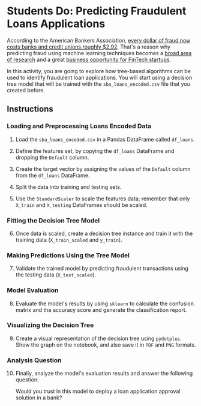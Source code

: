 # Students Do: Predicting Fraudulent Loans Applications

According to the American Bankers Association, [every dollar of fraud now costs banks and credit unions roughly $2.92](https://www.aba.com/member-tools/industry-solutions/insights/state-card-fraud-2018). That's a reason why predicting fraud using machine learning techniques becomes a [broad area of research](https://scholar.google.com.mx/scholar?q=fraud+detection+machine+learning&btnG=&oq=fraud+detection+) and a great [business opportunity for FinTech startups](https://www.eu-startups.com/2019/06/paris-based-fintech-bleckwen-raises-e8-8-million-for-its-fraud-detection-software-to-prevent-financial-crime/).

In this activity, you are going to explore how tree-based algorithms can be used to identify fraudulent loan applications. You will start using a decision tree model that will be trained with the `sba_loans_encoded.csv` file that you created before.

## Instructions

### Loading and Preprocessing Loans Encoded Data

1. Load the `sba_loans_encoded.csv` in a Pandas DataFrame called `df_loans`.

2. Define the features set, by copying the `df_loans` DataFrame and dropping the `Default` column.

3. Create the target vector by assigning the values of the `Default` column from the `df_loans` DataFrame.

4. Split the data into training and testing sets.

5. Use the `StandardScaler` to scale the features data; remember that only `X_train` and `X_testing` DataFrames should be scaled.

### Fitting the Decision Tree Model

6. Once data is scaled, create a decision tree instance and train it with the training data (`X_train_scaled` and `y_train`).

### Making Predictions Using the Tree Model

7. Validate the trained model by predicting fraudulent transactions using the testing data (`X_test_scaled`).

### Model Evaluation

8. Evaluate the model's results by using `sklearn` to calculate the confusion matrix and the accuracy score and generate the classification report.

### Visualizing the Decision Tree

9. Create a visual representation of the decision tree using `pydotplus`. Show the graph on the notebook, and also save it in `PDF` and `PNG` formats.

### Analysis Question

10. Finally, analyze the model's evaluation results and answer the following question:

    Would you trust in this model to deploy a loan application approval solution in a bank?
